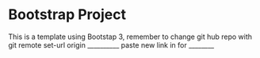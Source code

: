 # Bootstrap Project

This is a template using Bootstap 3, remember to change git hub repo with 
git remote set-url origin __________ 
paste new link in for ________